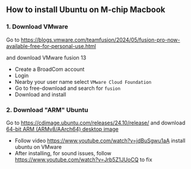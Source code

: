 ## How to install Ubuntu on M-chip Macbook

### 1. Download VMware 

Go to https://blogs.vmware.com/teamfusion/2024/05/fusion-pro-now-available-free-for-personal-use.html

and download VMware fusion 13

- Create a BroadCom account
- Login
- Nearby your user name select `VMware Cloud Foundation`
- Go to free-download and search for `fusion`
- Download and install

### 2. Download "ARM" Ubuntu

Go to https://cdimage.ubuntu.com/releases/24.10/release/ and download [64-bit ARM (ARMv8/AArch64) desktop image](https://cdimage.ubuntu.com/releases/24.10/release/ubuntu-24.10-desktop-arm64.iso)

- Follow video https://www.youtube.com/watch?v=jdBuSgwu1aA install ubuntu on VMware
- After installing, for sound issues, follow https://www.youtube.com/watch?v=Jrb5Z1JUoCQ to fix